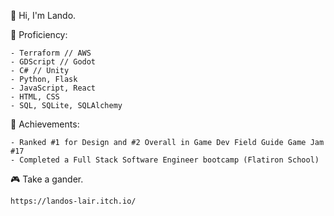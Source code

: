👋 Hi, I'm Lando.

💼 Proficiency:

    - Terraform // AWS
    - GDScript // Godot
    - C# // Unity
    - Python, Flask
    - JavaScript, React
    - HTML, CSS
    - SQL, SQLite, SQLAlchemy

🌟 Achievements:

    - Ranked #1 for Design and #2 Overall in Game Dev Field Guide Game Jam #17
    - Completed a Full Stack Software Engineer bootcamp (Flatiron School)

🎮 Take a gander.

    https://landos-lair.itch.io/
